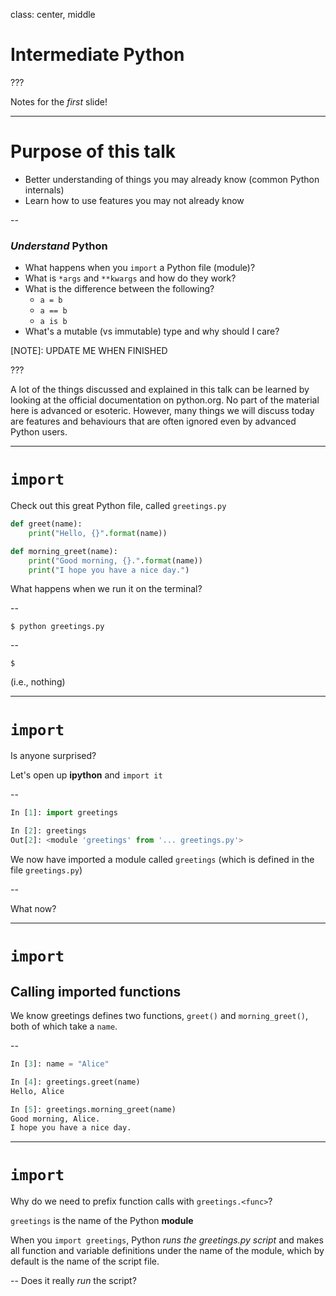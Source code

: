 class: center, middle

# Intermediate Python

???

Notes for the _first_ slide!

---

# Purpose of this talk

- Better understanding of things you may already know (common Python internals)
- Learn how to use features you may not already know

--

### *Understand* Python

- What happens when you `import` a Python file (module)?
- What is `*args` and `**kwargs` and how do they work?
- What is the difference between the following?
    - `a = b`
    - `a == b`
    - `a is b`
- What's a mutable (vs immutable) type and why should I care?

[NOTE]: UPDATE ME WHEN FINISHED

???

A lot of the things discussed and explained in this talk can be learned by looking at the official documentation on python.org. No part of the material here is advanced or esoteric. However, many things we will discuss today are features and behaviours that are often ignored even by advanced Python users.

---

# `import`

Check out this great Python file, called `greetings.py`

```python
def greet(name):
    print("Hello, {}".format(name))

def morning_greet(name):
    print("Good morning, {}.".format(name))
    print("I hope you have a nice day.")
```

What happens when we run it on the terminal?

--
```
$ python greetings.py
```
--
```
$
```
(i.e., nothing)

---

# `import`

Is anyone surprised?

Let's open up **ipython** and `import it`

--

```python
In [1]: import greetings

In [2]: greetings
Out[2]: <module 'greetings' from '... greetings.py'>
```
We now have imported a module called `greetings` (which is defined in the file `greetings.py`)

--

What now?

---

# `import`

## Calling imported functions

We know greetings defines two functions, `greet()` and `morning_greet()`, both of which take a `name`.

--

```python
In [3]: name = "Alice"

In [4]: greetings.greet(name)
Hello, Alice

In [5]: greetings.morning_greet(name)
Good morning, Alice.
I hope you have a nice day.
```

---

# `import`

Why do we need to prefix function calls with `greetings.<func>`?

`greetings` is the name of the Python **module**

When you `import greetings`, Python *runs the greetings.py script* and makes all function and variable definitions under the name of the module, which by default is the name of the script file.

--
Does it really *run* the script?

